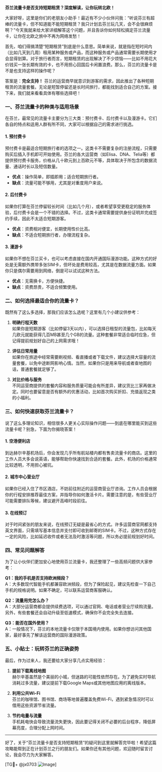 **芬兰流量卡是否支持短期租赁？深度解读，让你玩转北欧！**

大家好呀，这里是你们的老朋友小助手！最近有不少小伙伴问我：“听说芬兰有超棒的流量卡，但不知道能不能短期租赁？我只计划去芬兰玩几天，会不会很麻烦啊？”今天我就来给大家详细解答这个问题，并且告诉你如何轻松搞定芬兰流量卡，让你在北欧之旅中不再为网络发愁！

首先，咱们得搞清楚“短期租赁”到底是什么意思。简单来说，就是指在短时间内（比如几天到几周）租用某种服务或产品，而这种服务或产品通常需要长期使用才会显得划算。对于旅行者而言，短期租赁的出现解决了不少烦恼——比如不用花大价钱买一张长期有效的卡，也不用担心回国后卡闲置浪费。那么，芬兰的流量卡是不是也支持这样的操作呢？

答案是：**完全支持！** 芬兰的运营商早就意识到游客的需求，因此推出了各种短期租赁的流量套餐。无论是短暂停留还是长时间旅行，都能找到适合自己的方案。接下来，我们就来看看具体有哪些选择吧！

### **一、芬兰流量卡的种类与适用场景**

在芬兰，最常见的流量卡主要分为三大类：预付费卡、后付费卡以及漫游卡。它们各自的特点和适用人群有所不同，大家可以根据自己的需求进行挑选。

#### 1. 预付费卡
预付费卡是最适合短期旅行者的选项之一。这类卡不需要复杂的注册流程，只需要购买后插入手机即可开始使用。芬兰的各大运营商（如Elisa、DNA、Telia等）都提供预付费卡服务，价格从几十欧元到上百欧元不等，具体取决于所包含的数据流量、通话时长以及短信数量。

- **优点**：操作简单，即插即用；适合短期旅行者。
- **缺点**：流量可能不够用，尤其是对重度用户来说。

#### 2. 后付费卡
如果你打算在芬兰停留较长时间（比如几个月），或者希望享受更稳定的服务体验，后付费卡会是一个不错的选择。不过，这类卡通常需要提供身份证明并完成签约手续，因此不太适合短期游客。

- **优点**：资费相对便宜，长期使用性价比高。
- **缺点**：不适合短期旅行者，办理流程复杂。

#### 3. 漫游卡
如果你不想在芬兰买卡，也可以考虑直接在国内开通国际漫游功能。这种方式的好处是无需额外携带多张SIM卡，但坏处是费用较高，尤其是在数据流量方面。如果你只是偶尔需要用到网络，倒是可以试试这种方法。

- **优点**：无需换卡，方便快捷。
- **缺点**：资费昂贵，不适合频繁使用。

### **二、如何选择最适合你的流量卡？**

既然有了这么多选择，那我们应该怎么选呢？这里有几个小建议供参考：

1. **明确行程天数**  
   如果你是短期游客（比如停留3天以内），可以选择日租型的流量包，比如每天几欧元就能获得几百MB甚至几个GB的流量。这种套餐非常适合临时应急，但记得提前规划好自己的上网需求哦！

2. **评估日常用量**  
   如果你在旅途中经常需要刷视频、看直播或者下载文件，建议选择大容量的流量套餐，以免中途断网影响心情。当然，如果你只是用来导航或者查地图的话，普通套餐就足够了。

3. **对比价格与服务**  
   不同运营商提供的套餐内容和服务质量可能会有所差异，建议货比三家再做决定。同时也要留意是否有额外的优惠活动，比如首次购买折扣、充值返现之类的小福利。

### **三、如何快速获取芬兰流量卡？**

说了这么多理论知识，相信很多人更关心实际操作问题——到底在哪里能买到这些流量卡呢？别急，下面为你揭晓答案！

#### 1. 空港便利店  
到达赫尔辛基机场后，你会发现几乎所有航站楼内都有售卖流量卡的商店。这里的工作人员大多会说英语，能够帮助你快速找到合适的套餐。此外，机场的价格通常比较透明，不用担心被坑。

#### 2. 城市中心营业厅  
如果你已经入住了市区酒店，不妨前往附近的运营商营业厅咨询。工作人员会根据你的行程安排推荐最佳方案，并指导你如何激活卡片。需要注意的是，有些营业厅可能需要排队等候，建议避开高峰时段前往。

#### 3. 在线预订  
对于时间紧张的朋友来说，在线预订无疑是最省心的方式。许多运营商官网都支持英文界面，只需填写基本信息并支付即可收到邮寄的SIM卡。不过，这种方式存在一定的风险，比如延迟收件或者无法及时激活等问题，所以务必提前规划好时间。

### **四、常见问题解答**

为了让小伙伴们更加安心地使用芬兰流量卡，我还整理了一些高频问题供大家参考：

**Q1：我的手机是否支持欧洲频段？**  
A：大多数现代智能手机都兼容欧洲频段，但为了保险起见，建议先检查一下自己手机的规格说明。如果不确定，可以联系运营商客服确认。

**Q2：流量用完怎么办？**  
A：大部分运营商都会提供续费选项，可以通过官网、电话或者营业厅续购流量。另外，有些套餐还会自动升级至低速模式，确保你不会完全失去连接。

**Q3：能否在国外使用？**  
A：一般情况下，芬兰的本地流量卡仅限于本国境内使用。如果你想访问其他国家，最好事先了解该运营商的国际漫游政策。

### **五、小贴士：玩转芬兰的正确姿势**

最后，作为过来人，我还要给大家分享几点实用经验：

1. **提前下载离线地图**  
   赫尔辛基虽然是个美丽的小城，但迷路的可能性依然存在。为了避免实时导航消耗过多流量，建议提前下载Google Maps或其他地图应用的离线版本。

2. **利用公共Wi-Fi**  
   芬兰的咖啡馆、图书馆、商场等地普遍覆盖免费Wi-Fi，遇到紧急情况时可以借用这些资源节省流量。

3. **节约电量与流量**  
   手机耗电快会导致流量流失更快，因此要记得关闭不必要的后台程序，降低屏幕亮度，合理分配上网时间。

---

好了，关于“芬兰流量卡是否支持短期租赁”的疑问到这里就解答完毕啦！希望这篇攻略能帮到正在计划芬兰之行的朋友们。如果你还有其他问题，欢迎随时留言讨论，我会尽力为大家解答。

[TG💪+ @jx0703 ![Image](https://github.com/user-attachments/assets/dbca1d08-cadb-493c-b0ec-ad6f7a83f270)]